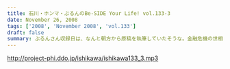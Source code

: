 ```yaml
---
title: 石川・ホンマ・ぶるんのBe-SIDE Your Life! vol.133-3
date: November 26, 2008
tags: ['2008', 'November 2008', 'vol.133']
draft: false
summary: ぶるんさん収録日は、なんと朝方から原稿を執筆していたそうな。金融危機の世相を背に、この人のバブルは膨らんでいるようであり、ビーサイメンバーとしては悲しい限りである。（収録前の会話より抜粋）NAMAE
---
```


http://project-phi.ddo.jp/ishikawa/ishikawa133_3.mp3